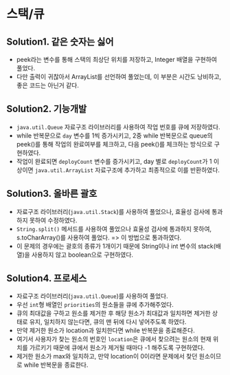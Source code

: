 # 스택/큐

## Solution1. 같은 숫자는 싫어

- peek라는 변수를 통해 스택의 최상단 위치를 저장하고, Integer 배열을 구현하여 풀었다.
- 다만 출력이 귀찮아서 ArrayList를 선언하여 풀었는데, 이 부분은 시간도 낭비하고, 좋은 코드는 아닌거 같다.

## Solution2. 기능개발

- `java.util.Queue` 자료구조 라이브러리를 사용하여 작업 번호를 큐에 저장하였다.
- while 반복문으로 `day` 변수를 1씩 증가시키고, 2중 while 반복문으로 queue의 peek()를 통해 작업의 완료여부를 체크하고, 다음 peek()를 체크하는 방식으로 구현하였다.
- 작업이 완료되면 `deployCount` 변수를 증가시키고, day 별로 `deployCount`가 1 이상이면 `java.util.ArrayList` 자료구조에 추가하고 최종적으로 이를 반환하였다.

## Solution3. 올바른 괄호

- 자료구조 라이브러리(`java.util.Stack`)를 사용하여 풀었으나, 효율성 검사에 통과하지 못하여 수정하였다.
- `String.split()` 메서드를 사용하여 풀었으나 효율성 검사에 통과하지 못하여, s.toCharArray()를 사용하여 풀었다. => 이 방법으로 통과하였다.
- 이 문제의 경우에는 괄호의 종류가 1개이기 때문에 String이나 int 변수의 stack(배열)을 사용하지 않고 boolean으로 구현하였다.

## Solution4. 프로세스

- 자료구조 라이브러리(`java.util.Queue`)를 사용하여 풀었다.
- 우선 `int`형 배열인 `priorities`의 원소들을 큐에 추가해주었다.
- 큐의 최대값을 구하고 원소를 제거한 후 해당 원소가 최대값과 일치하면 제거한 상태로 유지, 일치하지 않는다면, 큐의 맨 뒤에 다시 넣어주도록 하였다.
- 만약 제거한 원소가 location과 일치한다면 while 반복문을 종료해준다.
- 여기서 사용자가 찾는 원소의 번호인 `location`은 큐에서 찾으려는 원소의 현재 위치를 가르키기 때문에 큐에서 원소가 제거될 때마다 -1 해주도록 구현하였다.
- 제거한 원소가 max와 일치하고, 만약 location이 0이라면 문제에서 찾던 원소이므로 while 반복문을 종료한다.